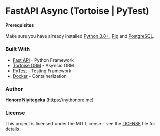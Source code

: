 # FastAPI Async (Tortoise | PyTest)

#### Prerequisites

Make sure you have already installed [Python 3.8+](https://www.python.org), [Pip](https://pip.pypa.io/en/stable/installation) and [PostgreSQL](https://www.postgresql.org/).

### Built With

- [Fast API](https://fastapi.tiangolo.com/) - Python Framework
- [Tortoise ORM](https://tortoise-orm.readthedocs.io/en/latest/) - Asyncio ORM
- [PyTest](https://docs.pytest.org/en/7.1.x/) - Testing Framework
- [Docker](https://www.docker.com/) - Containerization

### Author

**Honore Niyitegeka** (https://nythonore.me)

### License

This project is licensed under the MIT License - see the [LICENSE](LICENSE) file for details
